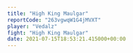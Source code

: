 ```yaml
---
title: "High King Maulgar"
reportCode: "263vgwqW1G4jMVXT"
player: "Vedalz"
fight: "High King Maulgar"
date: 2021-07-15T18:53:21.415000+00:00
---
```

